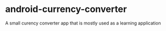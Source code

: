 android-currency-converter
==========================

A small curency converter app that is mostly used as a learning application 
